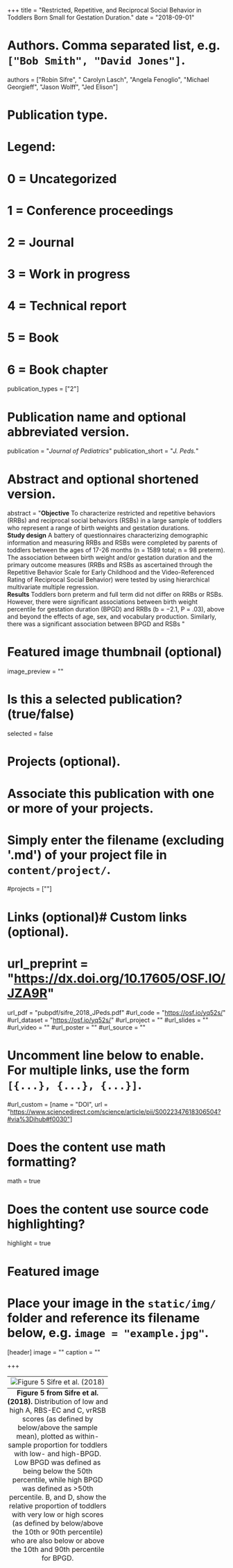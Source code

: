 +++
title = "Restricted, Repetitive, and Reciprocal Social Behavior in Toddlers Born Small for Gestation Duration."
date = "2018-09-01"

# Authors. Comma separated list, e.g. `["Bob Smith", "David Jones"]`.
authors = ["Robin Sifre", " Carolyn Lasch", "Angela Fenoglio", "Michael Georgieff", "Jason Wolff", "Jed Elison"]
# Publication type.
# Legend:
# 0 = Uncategorized
# 1 = Conference proceedings
# 2 = Journal
# 3 = Work in progress
# 4 = Technical report
# 5 = Book
# 6 = Book chapter
publication_types = ["2"]

# Publication name and optional abbreviated version.
publication = "*Journal of Pediatrics*"
publication_short = "*J. Peds.*"

# Abstract and optional shortened version.
abstract = "<b>Objective</b> To characterize restricted and repetitive behaviors (RRBs) and reciprocal social behaviors (RSBs) in a large sample of toddlers who represent a range of birth weights and gestation durations. <br/> <b>Study design</b> A battery of questionnaires characterizing demographic information and measuring RRBs and RSBs were completed by parents of toddlers between the ages of 17-26 months (n = 1589 total; n = 98 preterm). The association between birth weight and/or gestation duration and the primary outcome measures (RRBs and RSBs as ascertained through the Repetitive Behavior Scale for Early Childhood and the Video-Referenced Rating of Reciprocal Social Behavior) were tested by using hierarchical multivariate multiple regression. <br/> <b>Results</b> Toddlers born preterm and full term did not differ on RRBs or RSBs. However, there were significant associations between birth weight percentile for gestation duration (BPGD) and RRBs (b = −2.1, P = .03), above and beyond the effects of age, sex, and vocabulary production. Similarly, there was a significant association between BPGD and RSBs  "


# Featured image thumbnail (optional)
image_preview = ""

# Is this a selected publication? (true/false)
selected = false

# Projects (optional).
#   Associate this publication with one or more of your projects.
#   Simply enter the filename (excluding '.md') of your project file in `content/project/`.
#projects = [""]

# Links (optional)# Custom links (optional).
# url_preprint = "https://dx.doi.org/10.17605/OSF.IO/JZA9R"
url_pdf = "pubpdf/sifre_2018_JPeds.pdf"
#url_code = "https://osf.io/yq52s/"
#url_dataset = "https://osf.io/yq52s/"
#url_project = ""
#url_slides = ""
#url_video = ""
#url_poster = ""
#url_source = ""

#   Uncomment line below to enable. For multiple links, use the form `[{...}, {...}, {...}]`.
#url_custom = [name = "DOI", url = "https://www.sciencedirect.com/science/article/pii/S0022347618306504?#via%3Dihub#f0030"]


# Does the content use math formatting?
math = true

# Does the content use source code highlighting?
highlight = true

# Featured image
# Place your image in the `static/img/` folder and reference its filename below, e.g. `image = "example.jpg"`.
[header]
image = ""
caption = ""

+++

<table class="image">
<caption align="bottom"> <b>Figure 5 from Sifre et al. (2018).</b> Distribution of low and high A, RBS-EC and C, vrRSB scores (as defined by below/above the sample mean), plotted as within-sample proportion for toddlers with low- and high-BPGD. Low BPGD was defined as being below the 50th percentile, while high BPGD was defined as >50th percentile. B, and D, show the relative proportion of toddlers with very low or high scores (as defined by below/above the 10th or 90th percentile) who are also below or above the 10th and 90th percentile for BPGD. </caption>
<tr><td><img src="/img/repetitive-bx-fig.png" alt="Figure 5 Sifre et al. (2018)"/></td></tr>
</table>


